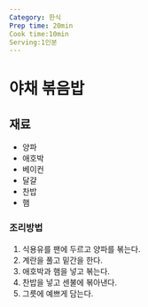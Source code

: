 ```yaml
---
Category: 한식
Prep time: 20min
Cook time:10min
Serving:1인분
---
```


# 야채 볶음밥

## 재료
* 양파
* 애호박
* 베이컨
* 달걀
* 찬밥
* 햄

### 조리방법
1. 식용유를 팬에 두르고 양파를 볶는다.
2. 계란을 풀고 밑간을 한다.
3. 애호박과 햄을 넣고 볶는다.
4. 찬밥을 넣고 센불에 볶아낸다.
5. 그릇에 예쁘게 담는다.